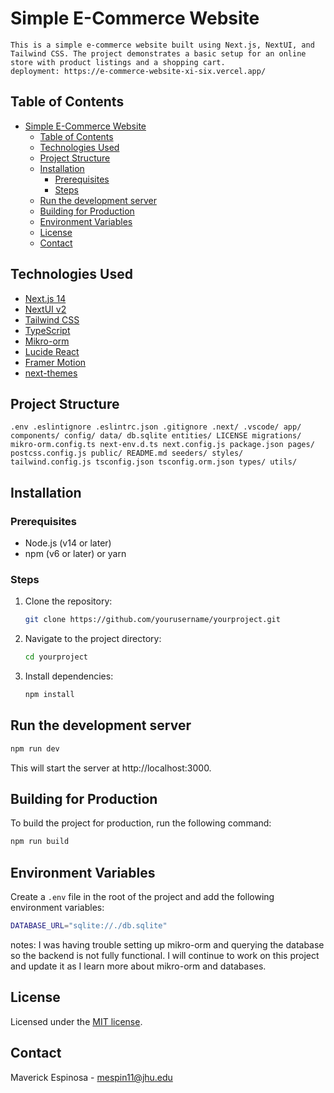 # Simple E-Commerce Website

    This is a simple e-commerce website built using Next.js, NextUI, and Tailwind CSS. The project demonstrates a basic setup for an online store with product listings and a shopping cart.
    deployment: https://e-commerce-website-xi-six.vercel.app/

## Table of Contents

- [Simple E-Commerce Website](#simple-e-commerce-website)
  - [Table of Contents](#table-of-contents)
  - [Technologies Used](#technologies-used)
  - [Project Structure](#project-structure)
  - [Installation](#installation)
    - [Prerequisites](#prerequisites)
    - [Steps](#steps)
  - [Run the development server](#run-the-development-server)
  - [Building for Production](#building-for-production)
  - [Environment Variables](#environment-variables)
  - [License](#license)
  - [Contact](#contact)

## Technologies Used

- [Next.js 14](https://nextjs.org/docs/getting-started)
- [NextUI v2](https://nextui.org/)
- [Tailwind CSS](https://tailwindcss.com/)
- [TypeScript](https://www.typescriptlang.org/)
- [Mikro-orm](https://mikro-orm.io/)
- [Lucide React](https://lucide.dev/)
- [Framer Motion](https://www.framer.com/motion/)
- [next-themes](https://github.com/pacocoursey/next-themes)

## Project Structure

    .env .eslintignore .eslintrc.json .gitignore .next/ .vscode/ app/ components/ config/ data/ db.sqlite entities/ LICENSE migrations/ mikro-orm.config.ts next-env.d.ts next.config.js package.json pages/ postcss.config.js public/ README.md seeders/ styles/ tailwind.config.js tsconfig.json tsconfig.orm.json types/ utils/

## Installation

### Prerequisites

- Node.js (v14 or later)
- npm (v6 or later) or yarn

### Steps

1. Clone the repository:

   ```bash
   git clone https://github.com/yourusername/yourproject.git

   ```

2. Navigate to the project directory:

   ```bash
   cd yourproject
   ```

3. Install dependencies:

   ```bash
   npm install
   ```

## Run the development server

```bash
npm run dev
```

This will start the server at http://localhost:3000.

## Building for Production

To build the project for production, run the following command:

```bash
npm run build
```

## Environment Variables

Create a `.env` file in the root of the project and add the following environment variables:

```bash
DATABASE_URL="sqlite://./db.sqlite"
```

notes: I was having trouble setting up mikro-orm and querying the database so the backend is not fully functional. I will continue to work on this project and update it as I learn more about mikro-orm and databases.

## License

Licensed under the [MIT license](https://github.com/nextui-org/next-app-template/blob/main/LICENSE).

## Contact

Maverick Espinosa - mespin11@jhu.edu
